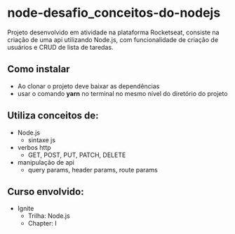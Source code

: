 # node-desafio_conceitos-do-nodejs

Projeto desenvolvido em atividade na plataforma Rocketseat, consiste na criação de uma api utilizando Node.js, com funcionalidade de criação de usuários e CRUD de lista de taredas.

## Como instalar

- Ao clonar o projeto deve baixar as dependências
- usar o comando **yarn** no terminal no mesmo nível do diretório do projeto

## Utiliza conceitos de:

- Node.js
   - sintaxe js
- verbos http
   - GET, POST, PUT, PATCH, DELETE
- manipulação de api
   - query params, header params, route params 

## Curso envolvido:

- Ignite
   - Trilha: Node.js
   - Chapter: I
